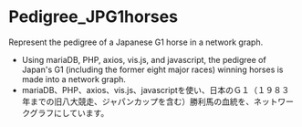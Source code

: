 # Pedigree_JPG1horses
Represent the pedigree of a Japanese G1 horse in a network graph.

- Using mariaDB, PHP, axios, vis.js, and javascript, the pedigree of Japan's G1 (including the former eight major races) winning horses is made into a network graph.
- mariaDB、PHP、axios、vis.js、javascriptを使い、日本のＧ１（１９８３年までの旧八大競走、ジャパンカップを含む）勝利馬の血統を、ネットワークグラフにしています。
